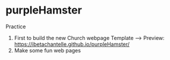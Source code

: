 # purpleHamster
Practice


1. First to build the new Church webpage Template
--> Preview: https://ibetachantelle.github.io/purpleHamster/
2. Make some fun web pages
